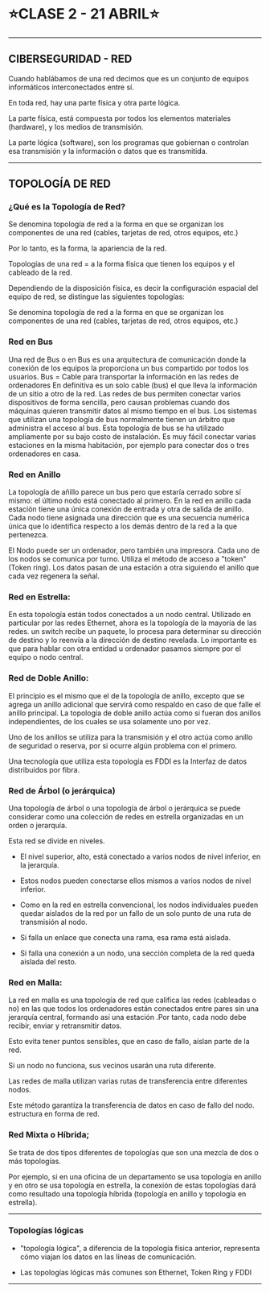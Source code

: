 # :star:CLASE 2 - 21 ABRIL:star:

---

## CIBERSEGURIDAD - RED

Cuando hablábamos de una red decimos que es un conjunto de equipos informáticos interconectados entre sí.

En toda red, hay una parte física y otra parte lógica.

La parte física, está compuesta por todos los elementos materiales (hardware), y los medios de transmisión.

La parte lógica (software), son los programas que gobiernan o controlan esa transmisión y la información o datos que es transmitida.

---

## TOPOLOGÍA DE RED 

### ¿Qué es la Topología de Red?


Se denomina topología de red a la forma en que se organizan los componentes de una red (cables, tarjetas de red, otros equipos, etc.)

Por lo tanto, es la forma, la apariencia de la red.

Topologías de una red = a la forma física que tienen los equipos y el cableado de la red.

Dependiendo de la disposición física, es decir la configuración espacial del equipo de red, se distingue las siguientes topologías:





Se denomina topología de red a la forma en que se organizan los componentes de una red (cables, tarjetas de red, otros equipos, etc.)



### Red en Bus

Una red de Bus o en Bus es una arquitectura de comunicación donde la conexión de los equipos la proporciona un bus compartido por todos los usuarios.
Bus = Cable para transportar la información en las redes de ordenadores
En definitiva es un solo cable (bus) el que lleva la información de un sitio a otro de la red.
Las redes de bus permiten conectar varios dispositivos de forma sencilla, pero causan problemas cuando dos máquinas quieren transmitir datos al mismo tiempo en el bus.
Los sistemas que utilizan una topología de bus normalmente tienen un árbitro que administra el acceso al bus.
Esta topología de bus se ha utilizado ampliamente por su bajo costo de instalación.
Es muy fácil conectar varias estaciones en la misma habitación, por ejemplo para conectar dos o tres ordenadores en casa.

### Red en Anillo

La topología de añillo parece un bus pero que estaría cerrado sobre sí mismo: el último nodo está conectado al primero.
En la red en anillo cada estación tiene una única conexión de entrada y otra de salida de anillo.
Cada nodo tiene asignada una dirección que es una secuencia numérica única que lo identifica respecto a los demás dentro de la red a la que pertenezca.

El Nodo puede ser un ordenador, pero también una impresora. Cada uno de los nodos se comunica por turno.
Utiliza el método de acceso a "token" (Token ring). Los datos pasan de una estación a otra siguiendo el anillo que cada vez regenera la señal.

### Red en Estrella:

En esta topología están todos conectados a un nodo central.
Utilizado en particular por las redes Ethernet, ahora es la topología de la mayoría de las redes.
un switch recibe un paquete, lo procesa para determinar su dirección de destino y lo reenvía a la dirección de destino revelada.
Lo importante es que para hablar con otra entidad u ordenador pasamos siempre por el equipo o nodo central.

### Red de Doble Anillo:

El principio es el mismo que el de la topología de anillo, excepto que se agrega un anillo adicional que servirá como respaldo en caso de que falle el anillo principal.
La topología de doble anillo actúa como si fueran dos anillos independientes, de los cuales se usa solamente uno por vez.

Uno de los anillos se utiliza para la transmisión y el otro actúa como anillo de seguridad o reserva, por si ocurre algún problema con el primero.

Una tecnología que utiliza esta topología es FDDI es la Interfaz de datos distribuidos por fibra.

### Red de Árbol (o jerárquica)


Una topología de árbol o una topología de árbol o jerárquica se puede considerar como una colección de redes en estrella organizadas en un orden o jerarquía.

Esta red se divide en niveles.

- El nivel superior, alto, está conectado a varios nodos de nivel inferior, en la jerarquía.

- Estos nodos pueden conectarse ellos mismos a varios nodos de nivel inferior.

- Como en la red en estrella convencional, los nodos individuales pueden quedar aislados de la red por un fallo de un solo punto de una ruta de transmisión al nodo.

- Si falla un enlace que conecta una rama, esa rama está aislada.

- Si falla una conexión a un nodo, una sección completa de la red queda aislada del resto.

### Red en Malla:

La red en malla es una topología de red que califica las redes (cableadas o no) en las que todos los ordenadores están conectados entre pares sin una jerarquía central, formando así una estación .Por tanto, cada nodo debe recibir, enviar y retransmitir datos.

Esto evita tener puntos sensibles, que en caso de fallo, aíslan parte de la red.

Si un nodo no funciona, sus vecinos usarán una ruta diferente.

Las redes de malla utilizan varias rutas de transferencia entre diferentes nodos.

Este método garantiza la transferencia de datos en caso de fallo del nodo.
estructura en forma de red.


### Red Mixta o Híbrida;

Se trata de dos tipos diferentes de topologías que son una mezcla de dos o más topologías.

Por ejemplo, si en una oficina de un departamento se usa topología en anillo y en otro se usa topología en estrella, la conexión de estas topologías dará como resultado una topología híbrida (topología en anillo y topología en estrella).


---

### Topologías lógicas

- "topología lógica", a diferencia de la topología física anterior, representa cómo viajan los datos en las líneas de comunicación.

- Las topologías lógicas más comunes son Ethernet, Token Ring y FDDI



---


